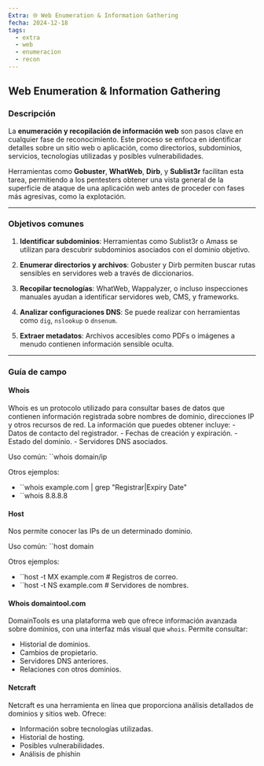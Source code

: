 ```yaml
---
Extra: 🌐 Web Enumeration & Information Gathering
fecha: 2024-12-18
tags:
  - extra
  - web
  - enumeracion
  - recon
---
```


## Web Enumeration & Information Gathering

### Descripción

La **enumeración y recopilación de información web** son pasos clave en cualquier fase de reconocimiento. Este proceso se enfoca en identificar detalles sobre un sitio web o aplicación, como directorios, subdominios, servicios, tecnologías utilizadas y posibles vulnerabilidades.

Herramientas como **Gobuster**, **WhatWeb**, **Dirb**, y **Sublist3r** facilitan esta tarea, permitiendo a los pentesters obtener una vista general de la superficie de ataque de una aplicación web antes de proceder con fases más agresivas, como la explotación.

---

### Objetivos comunes

1. **Identificar subdominios**:
   Herramientas como Sublist3r o Amass se utilizan para descubrir subdominios asociados con el dominio objetivo.

2. **Enumerar directorios y archivos**:
   Gobuster y Dirb permiten buscar rutas sensibles en servidores web a través de diccionarios.

3. **Recopilar tecnologías**:
   WhatWeb, Wappalyzer, o incluso inspecciones manuales ayudan a identificar servidores web, CMS, y frameworks.

4. **Analizar configuraciones DNS**:
   Se puede realizar con herramientas como `dig`, `nslookup` o `dnsenum`.

5. **Extraer metadatos**:
   Archivos accesibles como PDFs o imágenes a menudo contienen información sensible oculta.

---

### Guía de campo

#### Whois

Whois es un protocolo utilizado para consultar bases de datos que contienen información registrada sobre nombres de dominio, direcciones IP y otros recursos de red. La información que puedes obtener incluye: - Datos de contacto del registrador. - Fechas de creación y expiración. - Estado del dominio. - Servidores DNS asociados.

Uso común: ``whois domain/ip

Otros ejemplos:
- ``whois example.com | grep "Registrar\|Expiry Date"
- ``whois 8.8.8.8
#### Host

Nos permite conocer las IPs de un determinado dominio.

Uso común: ``host domain

Otros ejemplos:
- ``host -t MX example.com # Registros de correo.
- ``host -t NS example.com # Servidores de nombres.
#### Whois domaintool.com

DomainTools es una plataforma web que ofrece información avanzada sobre dominios, con una interfaz más visual que `whois`. Permite consultar:

- Historial de dominios.
- Cambios de propietario.
- Servidores DNS anteriores.
- Relaciones con otros dominios.

#### Netcraft

Netcraft es una herramienta en línea que proporciona análisis detallados de dominios y sitios web. Ofrece:

- Información sobre tecnologías utilizadas.
- Historial de hosting.
- Posibles vulnerabilidades.
- Análisis de phishin